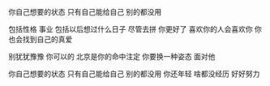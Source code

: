 你自己想要的状态  只有自己能给自己  别的都没用

包括性格  事业  包括以后想过什么日子  尽管去拼   你更好了  喜欢你的人会喜欢你    你也会找到自己的真爱  

别犹犹豫豫    你可以的  北京是你的命中注定  你要换一种姿态 面对他

你自己想要的状态  只有自己能给自己  别的都没用   你还年轻  啥都没经历  好好努力
